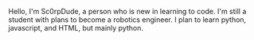 Hello, I'm Sc0rpDude, a person who is new in learning to code. I'm still a student with plans to become a robotics engineer.
I plan to learn python, javascript, and HTML, but mainly python.

